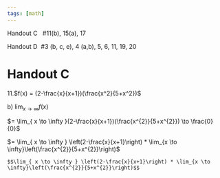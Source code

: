 ```yaml
---
tags: [math]
---
```

Handout C   #11(b), 15(a), 17

Handout D  #3 (b, c, e), 4 (a,b), 5, 6, 11, 19, 20

# Handout C

11.$f(x) = (2-\frac{x}{x+1})(\frac{x^2}{5+x^2})$

b) $\lim_{ x \to \infty } f(x)$

$= \lim_{ x \to \infty }(2-\frac{x}{x+1})(\frac{x^{2}}{5+x^{2}}) \to \frac{0}{0}$

$= \lim_{ x \to \infty } \left(2-\frac{x}{x+1}\right) * \lim_{x \to \infty}\left(\frac{x^{2}}{5+x^{2}}\right)$

```Tex
$$\lim_{ x \to \infty } \left(2-\frac{x}{x+1}\right) * \lim_{x \to \infty}\left(\frac{x^{2}}{5+x^{2}}\right)$$
```

